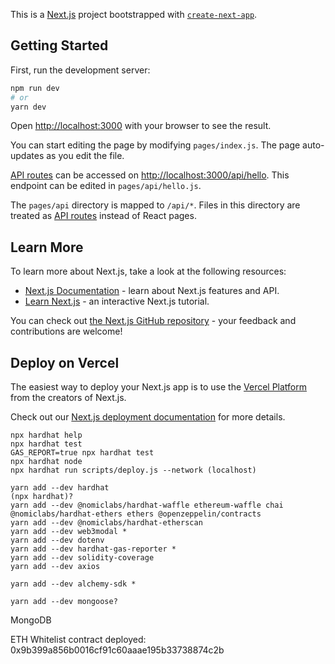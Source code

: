 This is a [Next.js](https://nextjs.org/) project bootstrapped with [`create-next-app`](https://github.com/vercel/next.js/tree/canary/packages/create-next-app).

## Getting Started

First, run the development server:

```bash
npm run dev
# or
yarn dev
```

Open [http://localhost:3000](http://localhost:3000) with your browser to see the result.

You can start editing the page by modifying `pages/index.js`. The page auto-updates as you edit the file.

[API routes](https://nextjs.org/docs/api-routes/introduction) can be accessed on [http://localhost:3000/api/hello](http://localhost:3000/api/hello). This endpoint can be edited in `pages/api/hello.js`.

The `pages/api` directory is mapped to `/api/*`. Files in this directory are treated as [API routes](https://nextjs.org/docs/api-routes/introduction) instead of React pages.

## Learn More

To learn more about Next.js, take a look at the following resources:

- [Next.js Documentation](https://nextjs.org/docs) - learn about Next.js features and API.
- [Learn Next.js](https://nextjs.org/learn) - an interactive Next.js tutorial.

You can check out [the Next.js GitHub repository](https://github.com/vercel/next.js/) - your feedback and contributions are welcome!

## Deploy on Vercel

The easiest way to deploy your Next.js app is to use the [Vercel Platform](https://vercel.com/new?utm_medium=default-template&filter=next.js&utm_source=create-next-app&utm_campaign=create-next-app-readme) from the creators of Next.js.

Check out our [Next.js deployment documentation](https://nextjs.org/docs/deployment) for more details.



```shell
npx hardhat help
npx hardhat test
GAS_REPORT=true npx hardhat test
npx hardhat node
npx hardhat run scripts/deploy.js --network (localhost)
```


```dependencies
yarn add --dev hardhat
(npx hardhat)?
yarn add --dev @nomiclabs/hardhat-waffle ethereum-waffle chai @nomiclabs/hardhat-ethers ethers @openzeppelin/contracts
yarn add --dev @nomiclabs/hardhat-etherscan
yarn add --dev web3modal *
yarn add --dev dotenv
yarn add --dev hardhat-gas-reporter *
yarn add --dev solidity-coverage   
yarn add --dev axios

yarn add --dev alchemy-sdk *

yarn add --dev mongoose?

```

MongoDB


ETH Whitelist contract deployed: 0x9b399a856b0016cf91c60aaae195b33738874c2b
